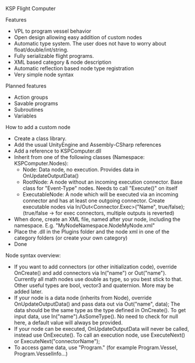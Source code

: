 KSP Flight Computer

Features
- VPL to program vessel behavior
- Open design allowing easy addition of custom nodes
- Automatic type system. The user does not have to worry about float/double/int/string.
- Fully serializable flight programs.
- XML based category & node description
- Automatic reflection based node type registration
- Very simple node syntax

Planned features
- Action groups
- Savable programs
- Subroutines
- Variables




How to add a custom node
- Create a class library.
- Add the usual UnityEngine and Assembly-CSharp references
- Add a reference to KSPComputer.dll
- Inherit from one of the following classes (Namespace: KSPComputer.Nodes):
  - Node: Data node, no execution. Provides data in OnUpdateOutputData()
  - RootNode: A node without an incoming execution connector. Base class for "Event-Type" nodes. Needs to call "Execute()" on itself
  - ExecutableNode: A node which will be executed via an incoming connector and has at least one outgoing connector. Create executable nodes via In/Out<Connector.Exec>("Name", true/false); (true/false -> for exec connectors, multiple outputs is reverted)
- When done, create an XML file, named after your node, including the namespace. E.g. "MyNodeNamespace.NodeMyNode.xml"
- Place the .dll in the Plugins folder and the node xml in one of the category folders (or create your own category)
- Done

Node syntax overview:
- If you want to add connectors (or other initialization code), override OnCreate() and add connectors via In<type>("name") or Out<type>("name"). Currently all math nodes use double as type, so you best stick to that. Other useful types are bool, vector3 and quaternion. More may be added later.
- If your node is a data node (inherits from Node), override OnUpdateOutputData() and pass data out via Out("name", data); The data should be the same type as the type defined in OnCreate(). To get input data, use In("name").AsSomeType(). No need to check for null here, a default value will always be provided.
- If your node can be executed, OnUpdateOutputData will never be called, instead use OnExecute(). To call an execution node, use ExecuteNext() or ExecuteNext("connectorName");
- To access game data, use "Program." (for example Program.Vessel, Program.VesselInfo...)
